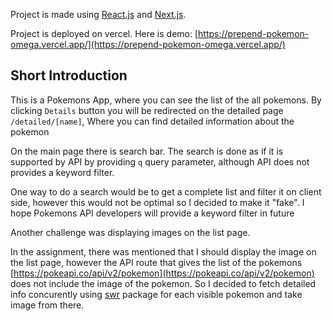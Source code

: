 Project is made using [React.js](https://reactjs.org/) and [Next.js](https://nextjs.org/).

Project is deployed on vercel. Here is demo: [https://prepend-pokemon-omega.vercel.app/](https://prepend-pokemon-omega.vercel.app/)

## Short Introduction

This is a Pokemons App, where you can see the list of the all pokemons. By clicking `Details` button you will be redirected on the detailed page `/detailed/[name]`, Where you can find detailed information about the pokemon

On the main page there is search bar. The search is done as if it is supported by API by providing `q` query parameter, although API does not provides a keyword filter.

One way to do a search would be to get a complete list and filter it on client side, however this would not be optimal so I decided to make it "fake". I hope Pokemons API developers will provide a keyword filter in future

Another challenge was displaying images on the list page.

In the assignment, there was mentioned that I should display the image on the list page, however the API route that gives the list of the pokemons [https://pokeapi.co/api/v2/pokemon](https://pokeapi.co/api/v2/pokemon) does not include the image of the pokemon. So I decided to fetch detailed info concurently using [swr](https://swr.vercel.app/) package for each visible pokemon and take image from there.
